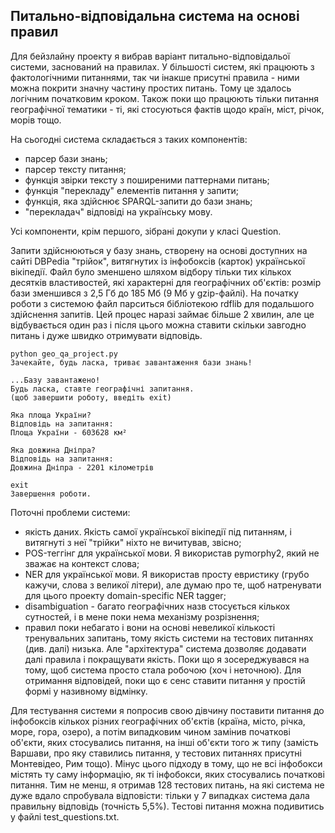 ## Питально-відповідальна система на основі правил

Для бейзлайну проекту я вибрав варіант питально-відповідальої системи, заснований на правилах. У більшості систем, які працюють з фактологічними питаннями, так чи інакше присутні правила - ними можна покрити значну частину простих питань. Тому це здалось логічним початковим кроком. Також поки що працюють тільки питання географічної тематики - ті, які стосуються фактів щодо країн, міст, річок, морів тощо.

На сьогодні система складається з таких компонентів:

- парсер бази знань;
- парсер тексту питання;
- функція звірки тексту з поширеними паттернами питань;
- функція "перекладу" елементів питання у запити;
- функція, яка здійснює SPARQL-запити до бази знань;
- "перекладач" відповіді на українську мову.

Усі компоненти, крім першого, зібрані докупи у класі Question.

Запити здійснюються у базу знань, створену на основі доступних на сайті DBPedia "трійок", витягнутих із інфобоксів (карток) української вікіпедії. Файл було зменшено шляхом відбору тільки тих кількох десятків властивостей, які характерні для географічних об'єктів: розмір бази зменшився з 2,5 Гб до 185 Мб (9 Мб у gzip-файлі). На початку роботи з системою файл парситься бібліотекою rdflib для подальшого здійснення запитів. Цей процес наразі займає більше 2 хвилин, але це відбувається один раз і після цього можна ставити скільки завгодно питань і дуже швидко отримувати відповідь.

```
python geo_qa_project.py 
Зачекайте, будь ласка, триває завантаження бази знань!

...Базу завантажено!
Будь ласка, ставте географічні запитання.
(щоб завершити роботу, введіть exit)

Яка площа України?
Відповідь на запитання:
Площа України - 603628 км²

Яка довжина Дніпра? 
Відповідь на запитання:
Довжина Дніпра - 2201 кілометрів

exit
Завершення роботи.
```

Поточні проблеми системи:

- якість даних. Якість самої української вікіпедії під питанням, і витягнуті з неї "трійки" ніхто не вичитував, звісно;
- POS-теггінг для української мови. Я використав pymorphy2, який не зважає на контекст слова;
- NER для української мови. Я використав просту евристику (грубо кажучи, слова з великої літери), але думаю про те, щоб натренувати для цього проекту domain-specific NER tagger;
- disambiguation - багато географічних назв стосується кількох сутностей, і в мене поки нема механізму розрізнення;
- правил поки небагато і вони на основі невеликої кількості тренувальних запитань, тому якість системи на тестових питаннях (див. далі) низька. Але "архітектура" система дозволяє додавати далі правила і покращувати якість. Поки що я зосереджувався на тому, щоб система просто стала робочою (хоч і неточною). Для отримання відповідей, поки що є сенс ставити питання у простій формі у називному відмінку.

Для тестування системи я попросив свою дівчину поставити питання до інфобоксів кількох різних географічних об'єктів (країна, місто, річка, море, гора, озеро), а потім випадковим чином замінив початкові об'єкти, яких стосувались питання, на інші об'єкти того ж типу (замість Варшави, про яку ставились питання, у тестових питаннях присутні Монтевідео, Рим тощо). Мінус цього підходу в тому, що не всі інфобокси містять ту саму інформацію, як ті інфобокси, яких стосувались початкові питання. Тим не менш, я отримав 128 тестових питань, на які система не дуже вдало спробувала відповісти: тільки у 7 випадках система дала правильну відповідь (точність 5,5%). Тестові питання можна подивитись у файлі test_questions.txt.

